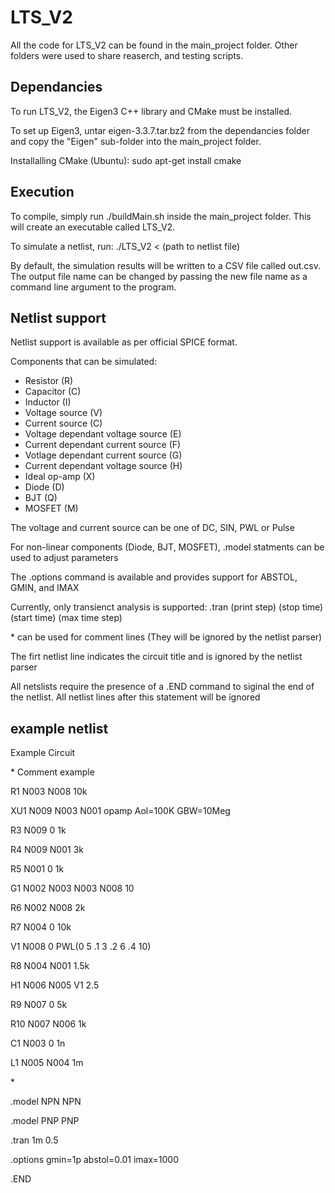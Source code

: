# LTS_V2

All the code for LTS_V2 can be found in the main_project folder. Other folders were used to share reaserch, and testing scripts. 

## Dependancies
To run LTS_V2, the Eigen3 C++ library and CMake must be installed.

To set up Eigen3, untar eigen-3.3.7.tar.bz2 from the dependancies folder and copy the "Eigen" sub-folder into the main_project folder.

Installalling CMake (Ubuntu): sudo apt-get install cmake

## Execution

To compile, simply run ./buildMain.sh inside the main_project folder. This will create an executable called LTS_V2.

To simulate a netlist, run: ./LTS_V2 < (path to netlist file)

By default, the simulation results will be written to a CSV file called out.csv.
The output file name can be changed by passing the new file name as a command line argument to the program.

## Netlist support

Netlist support is available as per official SPICE format.

Components that can be simulated:

* Resistor (R)
* Capacitor (C)
* Inductor (I)
* Voltage source (V)
* Current source (C)
* Voltage dependant voltage source (E)
* Current dependant current source (F)
* Votlage dependant current source (G)
* Current dependant voltage source (H)
* Ideal op-amp (X)
* Diode (D)
* BJT (Q)
* MOSFET (M)

The voltage and current source can be one of DC, SIN, PWL or Pulse

For non-linear components (Diode, BJT, MOSFET), .model statments can be used to adjust parameters

The .options command is available and provides support for ABSTOL, GMIN, and IMAX

Currently, only transienct analysis is supported: .tran (print step) (stop time) (start time) (max time step)

\* can be used for comment lines (They will be ignored by the netlist parser)

The firt netlist line indicates the circuit title and is ignored by the netlist parser

All netslists require the presence of a .END command to siginal the end of the netlist. All netlist lines after this statement will be ignored

## example netlist

Example Circuit

\* Comment example

R1 N003 N008 10k

XU1 N009 N003 N001 opamp Aol=100K GBW=10Meg

R3 N009 0 1k

R4 N009 N001 3k

R5 N001 0 1k

G1 N002 N003 N003 N008 10

R6 N002 N008 2k

R7 N004 0 10k

V1 N008 0 PWL(0 5 .1 3 .2 6 .4 10)

R8 N004 N001 1.5k

H1 N006 N005 V1 2.5

R9 N007 0 5k

R10 N007 N006 1k

C1 N003 0 1n

L1 N005 N004 1m

\*

.model NPN NPN

.model PNP PNP

.tran 1m 0.5

.options gmin=1p abstol=0.01 imax=1000

.END

